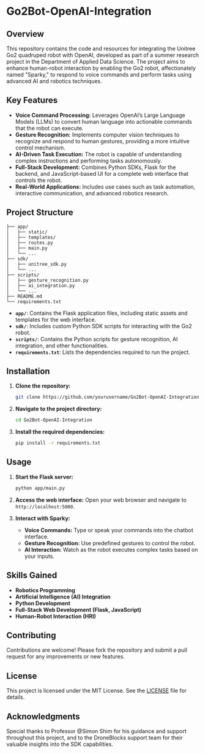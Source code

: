 # Go2Bot-OpenAI-Integration

## Overview

This repository contains the code and resources for integrating the Unitree Go2 quadruped robot with OpenAI, developed as part of a summer research project in the Department of Applied Data Science. The project aims to enhance human-robot interaction by enabling the Go2 robot, affectionately named "Sparky," to respond to voice commands and perform tasks using advanced AI and robotics techniques.

## Key Features

- **Voice Command Processing:** Leverages OpenAI’s Large Language Models (LLMs) to convert human language into actionable commands that the robot can execute.
- **Gesture Recognition:** Implements computer vision techniques to recognize and respond to human gestures, providing a more intuitive control mechanism.
- **AI-Driven Task Execution:** The robot is capable of understanding complex instructions and performing tasks autonomously.
- **Full-Stack Development:** Combines Python SDKs, Flask for the backend, and JavaScript-based UI for a complete web interface that controls the robot.
- **Real-World Applications:** Includes use cases such as task automation, interactive communication, and advanced robotics research.

## Project Structure

```
├── app/
│   ├── static/
│   ├── templates/
│   ├── routes.py
│   ├── main.py
│   └── ...
├── sdk/
│   ├── unitree_sdk.py
│   └── ...
├── scripts/
│   ├── gesture_recognition.py
│   ├── ai_integration.py
│   └── ...
├── README.md
└── requirements.txt
```

- **`app/`**: Contains the Flask application files, including static assets and templates for the web interface.
- **`sdk/`**: Includes custom Python SDK scripts for interacting with the Go2 robot.
- **`scripts/`**: Contains the Python scripts for gesture recognition, AI integration, and other functionalities.
- **`requirements.txt`**: Lists the dependencies required to run the project.

## Installation

1. **Clone the repository:**
   ```bash
   git clone https://github.com/yourusername/Go2Bot-OpenAI-Integration.git
   ```
   
2. **Navigate to the project directory:**
   ```bash
   cd Go2Bot-OpenAI-Integration
   ```
   
3. **Install the required dependencies:**
   ```bash
   pip install -r requirements.txt
   ```

## Usage

1. **Start the Flask server:**
   ```bash
   python app/main.py
   ```

2. **Access the web interface:**
   Open your web browser and navigate to `http://localhost:5000`.

3. **Interact with Sparky:**
   - **Voice Commands:** Type or speak your commands into the chatbot interface.
   - **Gesture Recognition:** Use predefined gestures to control the robot.
   - **AI Interaction:** Watch as the robot executes complex tasks based on your inputs.

## Skills Gained

- **Robotics Programming**
- **Artificial Intelligence (AI) Integration**
- **Python Development**
- **Full-Stack Web Development (Flask, JavaScript)**
- **Human-Robot Interaction (HRI)**

## Contributing

Contributions are welcome! Please fork the repository and submit a pull request for any improvements or new features.

## License

This project is licensed under the MIT License. See the [LICENSE](LICENSE) file for details.

## Acknowledgments

Special thanks to Professor @Simon Shim for his guidance and support throughout this project, and to the DroneBlocks support team for their valuable insights into the SDK capabilities.
